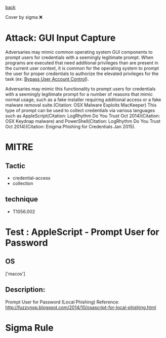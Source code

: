 [back](../index.md)

Cover by sigma :x: 

# Attack: GUI Input Capture

 Adversaries may mimic common operating system GUI components to prompt users for credentials with a seemingly legitimate prompt. When programs are executed that need additional privileges than are present in the current user context, it is common for the operating system to prompt the user for proper credentials to authorize the elevated privileges for the task (ex: [Bypass User Account Control](https://attack.mitre.org/techniques/T1548/002)).

Adversaries may mimic this functionality to prompt users for credentials with a seemingly legitimate prompt for a number of reasons that mimic normal usage, such as a fake installer requiring additional access or a fake malware removal suite.(Citation: OSX Malware Exploits MacKeeper) This type of prompt can be used to collect credentials via various languages such as AppleScript(Citation: LogRhythm Do You Trust Oct 2014)(Citation: OSX Keydnap malware) and PowerShell(Citation: LogRhythm Do You Trust Oct 2014)(Citation: Enigma Phishing for Credentials Jan 2015). 

# MITRE
## Tactic
  - credential-access
  - collection

## technique
  - T1056.002

# Test : AppleScript - Prompt User for Password

## OS

 ['macos']

## Description:

 Prompt User for Password (Local Phishing)
Reference: http://fuzzynop.blogspot.com/2014/10/osascript-for-local-phishing.html


# Sigma Rule
